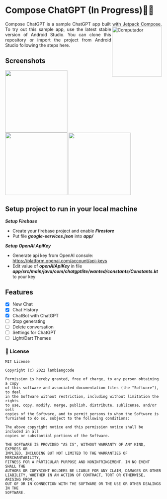 # Compose ChatGPT (In Progress):lion::beers: 

<p align="justify">
Compose ChatGPT is a sample ChatGPT app built with Jetpack Compose.
<img src="https://res.cloudinary.com/apideck/image/upload/v1672442492/marketplaces/ckhg56iu1mkpc0b66vj7fsj3o/listings/-4-ans_frontend_assets.images.poe.app_icon.png-26-8aa0a2e5f237894d_tbragv.png?raw=true" width="160px" height=auto align="right" alt="Computador"/>
To try out this sample app, use the latest stable version of Android Studio. You can clone this repository or import the project from Android Studio following the steps here.
</p>

## Screenshots

<p>
<img src="https://github.com/lambiengcode/compose_chatgpt_kotlin/blob/main/screenshots/demo_chatgpt_lite.gif?raw=true" width="200px"/>
<img src="https://github.com/lambiengcode/compose_chatgpt_kotlin/blob/main/screenshots/demo_1.jpeg?raw=true" width="200px"/>
<img src="https://github.com/lambiengcode/compose_chatgpt_kotlin/blob/main/screenshots/demo_2.jpeg?raw=true" width="200px"/>
</p>

## Setup project to run in your local machine

***Setup Firebase***
- Create your firebase project and enable ***Firestore***
- Put file ***google-services.json*** into ***app/***

***Setup OpenAI ApiKey***
- Generate api key from OpenAI console: https://platform.openai.com/account/api-keys
- Edit value of ***openAIApiKey*** in file ***app/src/main/java/com/chatgptlite/wanted/constants/Constants.kt*** to your key


## Features

- [x] New Chat
- [x] Chat History
- [x] ChatBot with ChatGPT
- [ ] Stop generating
- [ ] Delete conversation
- [ ] Settings for ChatGPT
- [ ] Light/Dart Themes

### :butterfly: License

```terminal
MIT License

Copyright (c) 2022 lambiengcode

Permission is hereby granted, free of charge, to any person obtaining a copy
of this software and associated documentation files (the "Software"), to deal
in the Software without restriction, including without limitation the rights
to use, copy, modify, merge, publish, distribute, sublicense, and/or sell
copies of the Software, and to permit persons to whom the Software is
furnished to do so, subject to the following conditions:

The above copyright notice and this permission notice shall be included in all
copies or substantial portions of the Software.

THE SOFTWARE IS PROVIDED "AS IS", WITHOUT WARRANTY OF ANY KIND, EXPRESS OR
IMPLIED, INCLUDING BUT NOT LIMITED TO THE WARRANTIES OF MERCHANTABILITY,
FITNESS FOR A PARTICULAR PURPOSE AND NONINFRINGEMENT. IN NO EVENT SHALL THE
AUTHORS OR COPYRIGHT HOLDERS BE LIABLE FOR ANY CLAIM, DAMAGES OR OTHER
LIABILITY, WHETHER IN AN ACTION OF CONTRACT, TORT OR OTHERWISE, ARISING FROM,
OUT OF OR IN CONNECTION WITH THE SOFTWARE OR THE USE OR OTHER DEALINGS IN THE
SOFTWARE.
```